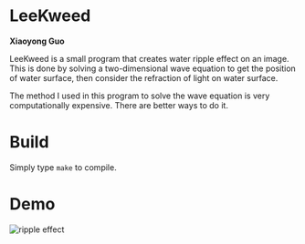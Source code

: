 # LeeKweed

**Xiaoyong Guo**

LeeKweed is a small program that creates water ripple effect on an image. This is done by solving a two-dimensional wave equation to get the position of water surface, then consider the refraction of light on water surface.

The method I used in this program to solve the wave equation is very computationally expensive. There are better ways to do it.

# Build
Simply type `make` to compile.

# Demo 
![ripple effect](rippledpucca.gif)

